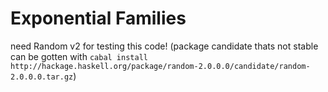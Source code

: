 # Exponential Families

need Random v2 for testing this code! (package candidate thats not stable
can be gotten with `cabal install http://hackage.haskell.org/package/random-2.0.0.0/candidate/random-2.0.0.0.tar.gz`)



